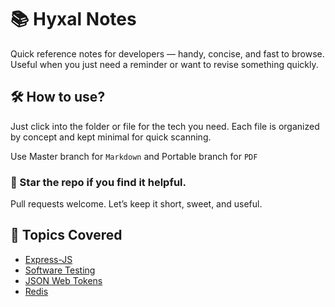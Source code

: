 # 📚 Hyxal Notes
Quick reference notes for developers — handy, concise, and fast to browse. Useful when you just need a reminder or want to revise something quickly.



## 🛠 How to use?
Just click into the folder or file for the tech you need. Each file is organized by concept and kept minimal for quick scanning.

 Use Master branch for `Markdown` and Portable branch for `PDF`


### 📌 Star the repo if you find it helpful.

Pull requests welcome. Let’s keep it short, sweet, and useful.


## 🧠 Topics Covered
- [Express-JS](Notes/ExpressJS.md)
- [Software Testing](Notes/SoftwareTesting.md)
- [JSON Web Tokens](Notes/jwt)
- [Redis](Notes/redis.md)
